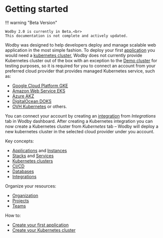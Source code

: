 # Getting started

!!! warning "Beta Version"

    Wodby 2.0 is currently in Beta.<br>
    This documentation is not complete and actively updated. 

Wodby was designed to help developers deploy and manage scalable web application in the most simple fashion. To deploy your first [application](apps/index.md) you would need a [kubernetes cluster](kubernetes/index.md), Wodby does not currently provide Kubernetes cluster out of the box with an exception to the [Demo cluster](kubernetes/demo.md) for testing purposes, so it is required for you to connect an account from your preferred cloud provider that provides managed Kubernetes service, such as:

- [Google Cloud Platform GKE](integrations/gcp.md#gke)
- [Amazon Web Service EKS](integrations/aws.md#eks)
- [Azure AKZ](integrations/azure.md#aks)
- [DigitalOcean DOKS](integrations/digitalocean.md#doks)
- [OVH Kubernetes](integrations/ovh.md#kubernetes) or others.

You can connect your account by creating an [integration](integrations/index.md) from
_Integrations_ tab in Wodby dashboard. After creating a Kubernetes integration you can now create a Kubernetes cluster from
_Kubernetes_ tab – Wodby will deploy a new kubernetes cluster in the selected cloud provider under you account.

Key concepts:

- [Applications](apps/index.md) and [Instances](apps/instances.md)
- [Stacks](stacks/index.md) and [Services](services/index.md)
- [Kubernetes clusters](kubernetes/index.md)
- [CI/CD](cicd/index.md)
- [Databases](databases/index.md)
- [Integrations](integrations/index.md)

Organize your resources:

- [Organization](org.md)
- [Projects](projects.md)
- [Teams](teams.md)

How to:

- [Create your first application](apps/index.md#creating-new-application)
- [Create your Kubernetes cluster](kubernetes/index.md)
